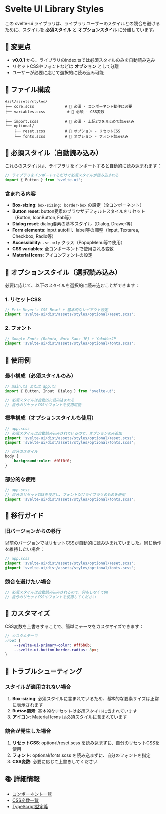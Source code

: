 # Svelte UI Library Styles

この svelte-ui ライブラリは、ライブラリユーザーのスタイルとの競合を避けるために、スタイルを **必須スタイル** と **オプションスタイル** に分離しています。

## 🎯 変更点

- **v0.0.1** から、ライブラリのindex.tsでは必須スタイルのみを自動読み込み
- リセットCSSやフォントなどは **オプション** として分離
- ユーザーが必要に応じて選択的に読み込み可能

## 📁 ファイル構成

```
dist/assets/styles/
├── core.scss              # 🔴 必須 - コンポーネント動作に必要
├── variables.scss          # 🔴 必須 - CSS変数

├── import.scss            # 🔴 必須 - 上記2つをまとめて読み込み
└── optional/
    ├── reset.scss         # 🔵 オプション - リセットCSS
    └── fonts.scss         # 🔵 オプション - フォント読み込み
```

## 🔴 必須スタイル（自動読み込み）

これらのスタイルは、ライブラリをインポートすると自動的に読み込まれます：

```typescript
// ライブラリをインポートするだけで必須スタイルが読み込まれる
import { Button } from 'svelte-ui';
```

### 含まれる内容

- **Box-sizing**: `box-sizing: border-box` の設定（全コンポーネント）
- **Button reset**: button要素のブラウザデフォルトスタイルをリセット（Button, IconButton, Fab等）
- **Dialog reset**: dialog要素の基本スタイル（Dialog, Drawer等）
- **Form elements**: input autofill、label等の調整（Input, Textarea, Checkbox, Radio等）
- **Accessibility**: `.sr-only` クラス（PopupMenu等で使用）
- **CSS variables**: 全コンポーネントで使用される変数
- **Material Icons**: アイコンフォントの設定

## 🔵 オプションスタイル（選択読み込み）

必要に応じて、以下のスタイルを選択的に読み込むことができます：

### 1. リセットCSS

```scss
// Eric Meyer's CSS Reset + 基本的なレイアウト設定
@import 'svelte-ui/dist/assets/styles/optional/reset.scss';
```

### 2. フォント

```scss
// Google Fonts (Roboto, Noto Sans JP) + YakuHanJP
@import 'svelte-ui/dist/assets/styles/optional/fonts.scss';
```

## 🚀 使用例

### 最小構成（必須スタイルのみ）

```typescript
// main.ts または app.ts
import { Button, Input, Dialog } from 'svelte-ui';

// 必須スタイルは自動的に読み込まれる
// 自分のリセットCSSやフォントを使用可能
```

### 標準構成（オプションスタイルも使用）

```scss
// app.scss
// 必須スタイルは自動読み込みされているので、オプションのみ追加
@import 'svelte-ui/dist/assets/styles/optional/reset.scss';
@import 'svelte-ui/dist/assets/styles/optional/fonts.scss';

// 自分のスタイル
body {
	background-color: #f0f0f0;
}
```

### 部分的な使用

```scss
// app.scss
// 自分のリセットCSSを使用し、フォントだけライブラリのものを使用
@import 'svelte-ui/dist/assets/styles/optional/fonts.scss';
```

## 🔄 移行ガイド

### 旧バージョンからの移行

以前のバージョンではリセットCSSが自動的に読み込まれていました。同じ動作を維持したい場合：

```scss
// app.scss
@import 'svelte-ui/dist/assets/styles/optional/reset.scss';
@import 'svelte-ui/dist/assets/styles/optional/fonts.scss';
```

### 競合を避けたい場合

```scss
// 必須スタイルは自動読み込みされるので、何もしなくてOK
// 自分のリセットCSSやフォントを使用してください
```

## 🎨 カスタマイズ

CSS変数を上書きすることで、簡単にテーマをカスタマイズできます：

```scss
// カスタムテーマ
:root {
	--svelte-ui-primary-color: #ff6b6b;
	--svelte-ui-button-border-radius: 8px;
}
```

## 🔧 トラブルシューティング

### スタイルが適用されない場合

1. **Box-sizing**: 必須スタイルに含まれているため、基本的な要素サイズは正常に表示されます
2. **Button要素**: 基本的なリセットは必須スタイルに含まれています
3. **アイコン**: Material Icons は必須スタイルに含まれています

### 競合が発生した場合

1. **リセットCSS**: optional/reset.scss を読み込まずに、自分のリセットCSSを使用
2. **フォント**: optional/fonts.scss を読み込まずに、自分のフォントを指定
3. **CSS変数**: 必要に応じて上書きしてください

## 📚 詳細情報

- [コンポーネント一覧](../../components/)
- [CSS変数一覧](./variables.scss)
- [TypeScript型定義](../../types/)
